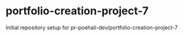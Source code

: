 # portfolio-creation-project-7

Initial repository setup for pr-poehali-dev/portfolio-creation-project-7